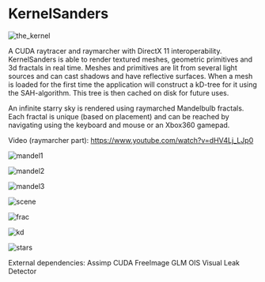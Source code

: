 KernelSanders
============================

![the_kernel](http://25.media.tumblr.com/tumblr_lab6dibWmY1qa95zho1_500.gif)

A CUDA raytracer and raymarcher with DirectX 11 interoperability.
KernelSanders is able to render textured meshes, geometric primitives and 3d fractals in
real time. Meshes and primitives are lit from several light sources and can cast shadows and have reflective surfaces.
When a mesh is loaded for the first time the application will construct a kD-tree for
it using the SAH-algorithm. This tree is then cached on disk for future uses.

An infinite starry sky is rendered using raymarched Mandelbulb fractals. Each fractal
is unique (based on placement) and can be reached by navigating using the keyboard and mouse or an Xbox360 gamepad.

Video (raymarcher part): https://www.youtube.com/watch?v=dHV4Lj_LJp0 

![mandel1](https://dl.dropboxusercontent.com/u/2014021/raytracer/raytracer-report/img/mandel1.png)

![mandel2](https://dl.dropboxusercontent.com/u/2014021/raytracer/raytracer-report/img/mandel2.png)

![mandel3](https://dl.dropboxusercontent.com/u/2014021/raytracer/raytracer-report/img/mandel3.png)

![scene](https://dl.dropboxusercontent.com/u/2014021/raytracer/raytracer-report/img/scene.png)

![frac](https://dl.dropboxusercontent.com/u/2014021/raytracer/raytracer-report/img/frac4.png)

![kd](https://dl.dropboxusercontent.com/u/2014021/raytracer/raytracer-report/img/hi_kd.png)

![stars](https://dl.dropboxusercontent.com/u/2014021/raytracer/raytracer-report/img/starfield.png)

External dependencies:
Assimp
CUDA
FreeImage
GLM
OIS
Visual Leak Detector